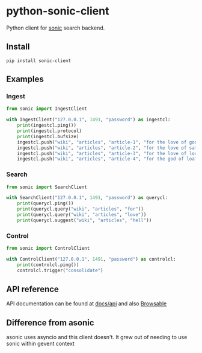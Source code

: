 # python-sonic-client

Python client for [sonic](https://github.com/valeriansaliou/sonic) search backend.

## Install

```
pip install sonic-client
```

## Examples

### Ingest 

```python
from sonic import IngestClient

with IngestClient("127.0.0.1", 1491, "password") as ingestcl:
    print(ingestcl.ping())
    print(ingestcl.protocol)
    print(ingestcl.bufsize)
    ingestcl.push("wiki", "articles", "article-1", "for the love of god hell")
    ingestcl.push("wiki", "articles", "article-2", "for the love of satan heaven")
    ingestcl.push("wiki", "articles", "article-3", "for the love of lorde hello")
    ingestcl.push("wiki", "articles", "article-4", "for the god of loaf helmet")
```


### Search

```python
from sonic import SearchClient

with SearchClient("127.0.0.1", 1491, "password") as querycl:
    print(querycl.ping())
    print(querycl.query("wiki", "articles", "for"))
    print(querycl.query("wiki", "articles", "love"))
    print(querycl.suggest("wiki", "articles", "hell"))
```


### Control

```python
from sonic import ControlClient

with ControlClient("127.0.0.1", 1491, "password") as controlcl:
    print(controlcl.ping())
    controlcl.trigger("consolidate")
```

## API reference

API documentation can be found at [docs/api](./docs/api) and also [Browsable](https://xmonader.github.io/python-sonic-client/api/sonic/)


## Difference from asonic

asonic uses asyncio and this client doesn't. It grew out of needing to use sonic within gevent context  
